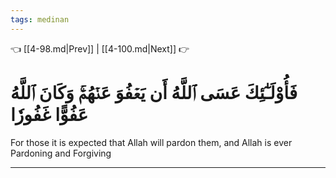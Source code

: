 ```yaml
---
tags: medinan
---
```


👈 [[4-98.md|Prev]] | [[4-100.md|Next]] 👉

# فَأُوْلَـٰٓئِكَ عَسَى ٱللَّهُ أَن يَعۡفُوَ عَنۡهُمۡۚ وَكَانَ ٱللَّهُ عَفُوًّا غَفُورٗا

For those it is expected that Allah will pardon them, and Allah is ever Pardoning and Forgiving

---

